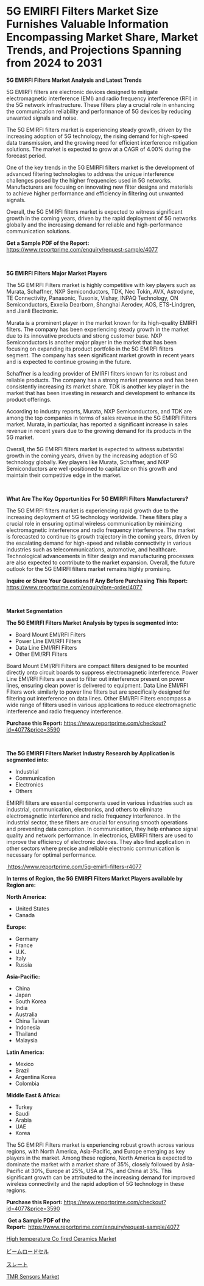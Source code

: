 <p><h1>5G EMIRFI Filters Market Size Furnishes Valuable Information Encompassing Market Share, Market Trends, and Projections Spanning from 2024 to 2031</h1></p><p><strong>5G EMIRFI Filters Market Analysis and Latest Trends</strong></p>
<p><p>5G EMIRFI filters are electronic devices designed to mitigate electromagnetic interference (EMI) and radio frequency interference (RFI) in the 5G network infrastructure. These filters play a crucial role in enhancing the communication reliability and performance of 5G devices by reducing unwanted signals and noise.</p><p>The 5G EMIRFI filters market is experiencing steady growth, driven by the increasing adoption of 5G technology, the rising demand for high-speed data transmission, and the growing need for efficient interference mitigation solutions. The market is expected to grow at a CAGR of 4.00% during the forecast period.</p><p>One of the key trends in the 5G EMIRFI filters market is the development of advanced filtering technologies to address the unique interference challenges posed by the higher frequencies used in 5G networks. Manufacturers are focusing on innovating new filter designs and materials to achieve higher performance and efficiency in filtering out unwanted signals.</p><p>Overall, the 5G EMIRFI filters market is expected to witness significant growth in the coming years, driven by the rapid deployment of 5G networks globally and the increasing demand for reliable and high-performance communication solutions.</p></p>
<p><strong>Get a Sample PDF of the Report:&nbsp;</strong> <a href="https://www.reportprime.com/enquiry/request-sample/4077">https://www.reportprime.com/enquiry/request-sample/4077</a></p>
<p>&nbsp;</p>
<p><strong>5G EMIRFI Filters Major Market Players</strong></p>
<p><p>The 5G EMIRFI Filters market is highly competitive with key players such as Murata, Schaffner, NXP Semiconductors, TDK, Nec Tokin, AVX, Astrodyne, TE Connectivity, Panasonic, Tusonix, Vishay, INPAQ Technology, ON Semiconductors, Exxelia Dearborn, Shanghai Aerodev, AOS, ETS-Lindgren, and Jianli Electronic. </p><p>Murata is a prominent player in the market known for its high-quality EMIRFI filters. The company has been experiencing steady growth in the market due to its innovative products and strong customer base. NXP Semiconductors is another major player in the market that has been focusing on expanding its product portfolio in the 5G EMIRFI filters segment. The company has seen significant market growth in recent years and is expected to continue growing in the future.</p><p>Schaffner is a leading provider of EMIRFI filters known for its robust and reliable products. The company has a strong market presence and has been consistently increasing its market share. TDK is another key player in the market that has been investing in research and development to enhance its product offerings.</p><p>According to industry reports, Murata, NXP Semiconductors, and TDK are among the top companies in terms of sales revenue in the 5G EMIRFI Filters market. Murata, in particular, has reported a significant increase in sales revenue in recent years due to the growing demand for its products in the 5G market.</p><p>Overall, the 5G EMIRFI filters market is expected to witness substantial growth in the coming years, driven by the increasing adoption of 5G technology globally. Key players like Murata, Schaffner, and NXP Semiconductors are well-positioned to capitalize on this growth and maintain their competitive edge in the market.</p></p>
<p>&nbsp;</p>
<p><strong>What Are The Key Opportunities For 5G EMIRFI Filters Manufacturers?</strong></p>
<p><p>The 5G EMIRFI filters market is experiencing rapid growth due to the increasing deployment of 5G technology worldwide. These filters play a crucial role in ensuring optimal wireless communication by minimizing electromagnetic interference and radio frequency interference. The market is forecasted to continue its growth trajectory in the coming years, driven by the escalating demand for high-speed and reliable connectivity in various industries such as telecommunications, automotive, and healthcare. Technological advancements in filter design and manufacturing processes are also expected to contribute to the market expansion. Overall, the future outlook for the 5G EMIRFI filters market remains highly promising.</p></p>
<p><strong>Inquire or Share Your Questions If Any Before Purchasing This Report:</strong> <a href="https://www.reportprime.com/enquiry/pre-order/4077">https://www.reportprime.com/enquiry/pre-order/4077</a></p>
<p>&nbsp;</p>
<p><strong>Market Segmentation</strong></p>
<p><strong>The 5G EMIRFI Filters Market Analysis by types is segmented into:</strong></p>
<p><ul><li>Board Mount EMI/RFI Filters</li><li>Power Line EMI/RFI Filters</li><li>Data Line EMI/RFI Filters</li><li>Other EMI/RFI Filters</li></ul></p>
<p><p>Board Mount EMI/RFI Filters are compact filters designed to be mounted directly onto circuit boards to suppress electromagnetic interference. Power Line EMI/RFI Filters are used to filter out interference present on power lines, ensuring clean power is delivered to equipment. Data Line EMI/RFI Filters work similarly to power line filters but are specifically designed for filtering out interference on data lines. Other EMI/RFI Filters encompass a wide range of filters used in various applications to reduce electromagnetic interference and radio frequency interference.</p></p>
<p><strong>Purchase this Report:&nbsp;</strong><a href="https://www.reportprime.com/checkout?id=4077&price=3590">https://www.reportprime.com/checkout?id=4077&price=3590</a></p>
<p>&nbsp;</p>
<p><strong>The 5G EMIRFI Filters Market Industry Research by Application is segmented into:</strong></p>
<p><ul><li>Industrial</li><li>Communication</li><li>Electronics</li><li>Others</li></ul></p>
<p><p>EMIRFI filters are essential components used in various industries such as industrial, communication, electronics, and others to eliminate electromagnetic interference and radio frequency interference. In the industrial sector, these filters are crucial for ensuring smooth operations and preventing data corruption. In communication, they help enhance signal quality and network performance. In electronics, EMIRFI filters are used to improve the efficiency of electronic devices. They also find application in other sectors where precise and reliable electronic communication is necessary for optimal performance.</p></p>
<p><a href="https://www.reportprime.com/5g-emirfi-filters-r4077">&nbsp;https://www.reportprime.com/5g-emirfi-filters-r4077</a></p>
<p><strong>In terms of Region, the 5G EMIRFI Filters Market Players available by Region are:</strong></p>
<p>
    <p> <strong> North America: </strong>
        <ul>
            <li>United States</li>
            <li>Canada</li>
        </ul>
        </p> 
    <p> <strong> Europe: </strong>
        <ul>
            <li>Germany</li>
            <li>France</li>
            <li>U.K.</li>
            <li>Italy</li>
            <li>Russia</li>
        </ul>
        </p> 
    <p> <strong> Asia-Pacific: </strong>
        <ul>
            <li>China</li>
            <li>Japan</li>
            <li>South Korea</li>
            <li>India</li>
            <li>Australia</li>
            <li>China Taiwan</li>
            <li>Indonesia</li>
            <li>Thailand</li>
            <li>Malaysia</li>
        </ul>
        </p> 
    <p> <strong> Latin America: </strong>
        <ul>
            <li>Mexico</li>
            <li>Brazil</li>
            <li>Argentina Korea</li>
            <li>Colombia</li>
        </ul>
        </p> 
    <p> <strong> Middle East & Africa: </strong>
        <ul>
            <li>Turkey</li>
            <li>Saudi</li>
            <li>Arabia</li>
            <li>UAE</li>
            <li>Korea</li>
        </ul>
    </p>
    </p>
<p><p>The 5G EMIRFI Filters market is experiencing robust growth across various regions, with North America, Asia-Pacific, and Europe emerging as key players in the market. Among these regions, North America is expected to dominate the market with a market share of 35%, closely followed by Asia-Pacific at 30%, Europe at 25%, USA at 7%, and China at 3%. This significant growth can be attributed to the increasing demand for improved wireless connectivity and the rapid adoption of 5G technology in these regions.</p></p>
<p><strong>Purchase this Report: </strong><a href="https://www.reportprime.com/checkout?id=4077&price=3590">https://www.reportprime.com/checkout?id=4077&price=3590</a></p>
<p>&nbsp;<strong>Get a Sample PDF of the Report:&nbsp;&nbsp;</strong><a href="https://www.reportprime.com/enquiry/request-sample/4077">https://www.reportprime.com/enquiry/request-sample/4077</a></p>
<p><strong></strong></p>
<p><p><a href="https://github.com/SashaBeier2023/Market-Research-Report-List-1/blob/main/high-temperature-co-fired-ceramics-market.md">High temperature Co fired Ceramics Market</a></p><p><a href="https://github.com/VernieBarton2023/Market-Research-Report-List-1/blob/main/449563778205.md">ビームロードセル</a></p><p><a href="https://github.com/JoanaNitzsche/Market-Research-Report-List-1/blob/main/624757378208.md">スレート</a></p><p><a href="https://github.com/ashman753/Market-Research-Report-List-1/blob/main/tmr-sensors-market.md">TMR Sensors Market</a></p></p>